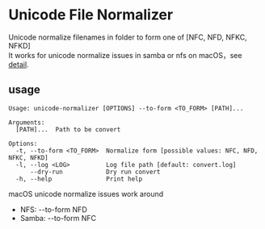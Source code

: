 # Unicode File Normalizer

Unicode normalize filenames in folder to form one of [NFC, NFD, NFKC, NFKD]  
It works for unicode normalize issues in samba or nfs on macOS，see [detail](https://www.reddit.com/r/DataHoarder/comments/ffqnra/making_smbnfsafp_shares_unicode_normalisation/).

## usage
```
Usage: unicode-normalizer [OPTIONS] --to-form <TO_FORM> [PATH]...

Arguments:
  [PATH]...  Path to be convert

Options:
  -t, --to-form <TO_FORM>  Normalize form [possible values: NFC, NFD, NFKC, NFKD]
  -l, --log <LOG>          Log file path [default: convert.log]
      --dry-run            Dry run convert
  -h, --help               Print help
```

macOS unicode normalize issues work around
- NFS: --to-form NFD
- Samba: --to-form NFC
